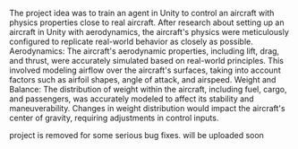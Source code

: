 The project idea was to train an agent in Unity to control an aircraft with physics properties close to real aircraft. After research about setting up an aircraft in Unity with aerodynamics, the aircraft's physics were meticulously configured to replicate real-world behavior as closely as possible.
Aerodynamics: The aircraft's aerodynamic properties, including lift, drag, and thrust, were accurately simulated based on real-world principles. This involved modeling airflow over the aircraft's surfaces, taking into account factors such as airfoil shapes, angle of attack, and airspeed.
Weight and Balance: The distribution of weight within the aircraft, including fuel, cargo, and passengers, was accurately modeled to affect its stability and maneuverability. Changes in weight distribution would impact the aircraft's center of gravity, requiring adjustments in control inputs.

project is removed for some serious bug fixes. will be uploaded soon
